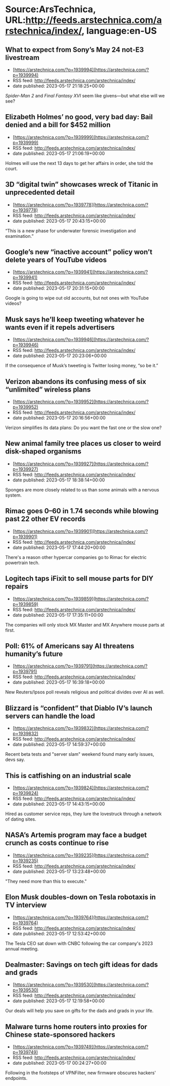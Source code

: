 # Source:ArsTechnica, URL:http://feeds.arstechnica.com/arstechnica/index/, language:en-US

## What to expect from Sony’s May 24 not-E3 livestream
 - [https://arstechnica.com/?p=1939994](https://arstechnica.com/?p=1939994)
 - RSS feed: http://feeds.arstechnica.com/arstechnica/index/
 - date published: 2023-05-17 21:18:25+00:00

<em>Spider-Man 2</em> and <em>Final Fantasy XVI</em> seem like givens—but what else will we see?

## Elizabeth Holmes’ no good, very bad day: Bail denied and a bill for $452 million
 - [https://arstechnica.com/?p=1939999](https://arstechnica.com/?p=1939999)
 - RSS feed: http://feeds.arstechnica.com/arstechnica/index/
 - date published: 2023-05-17 21:06:19+00:00

Holmes will use the next 13 days to get her affairs in order, she told the court.

## 3D “digital twin” showcases wreck of Titanic in unprecedented detail
 - [https://arstechnica.com/?p=1939778](https://arstechnica.com/?p=1939778)
 - RSS feed: http://feeds.arstechnica.com/arstechnica/index/
 - date published: 2023-05-17 20:43:15+00:00

“This is a new phase for underwater forensic investigation and examination.”

## Google’s new “inactive account” policy won’t delete years of YouTube videos
 - [https://arstechnica.com/?p=1939941](https://arstechnica.com/?p=1939941)
 - RSS feed: http://feeds.arstechnica.com/arstechnica/index/
 - date published: 2023-05-17 20:31:15+00:00

Google is going to wipe out old accounts, but not ones with YouTube videos?

## Musk says he’ll keep tweeting whatever he wants even if it repels advertisers
 - [https://arstechnica.com/?p=1939946](https://arstechnica.com/?p=1939946)
 - RSS feed: http://feeds.arstechnica.com/arstechnica/index/
 - date published: 2023-05-17 20:23:06+00:00

If the consequence of Musk’s tweeting is Twitter losing money, “so be it.”

## Verizon abandons its confusing mess of six “unlimited” wireless plans
 - [https://arstechnica.com/?p=1939952](https://arstechnica.com/?p=1939952)
 - RSS feed: http://feeds.arstechnica.com/arstechnica/index/
 - date published: 2023-05-17 20:16:56+00:00

Verizon simplifies its data plans: Do you want the fast one or the slow one?

## New animal family tree places us closer to weird disk-shaped organisms
 - [https://arstechnica.com/?p=1939927](https://arstechnica.com/?p=1939927)
 - RSS feed: http://feeds.arstechnica.com/arstechnica/index/
 - date published: 2023-05-17 18:38:14+00:00

Sponges are more closely related to us than some animals with a nervous system.

## Rimac goes 0–60 in 1.74 seconds while blowing past 22 other EV records
 - [https://arstechnica.com/?p=1939901](https://arstechnica.com/?p=1939901)
 - RSS feed: http://feeds.arstechnica.com/arstechnica/index/
 - date published: 2023-05-17 17:44:20+00:00

There's a reason other hypercar companies go to Rimac for electric powertrain tech.

## Logitech taps iFixit to sell mouse parts for DIY repairs
 - [https://arstechnica.com/?p=1939859](https://arstechnica.com/?p=1939859)
 - RSS feed: http://feeds.arstechnica.com/arstechnica/index/
 - date published: 2023-05-17 17:35:11+00:00

The companies will only stock MX Master and MX Anywhere mouse parts at first.

## Poll: 61% of Americans say AI threatens humanity’s future
 - [https://arstechnica.com/?p=1939791](https://arstechnica.com/?p=1939791)
 - RSS feed: http://feeds.arstechnica.com/arstechnica/index/
 - date published: 2023-05-17 16:39:18+00:00

New Reuters/Ipsos poll reveals religious and political divides over AI as well.

## Blizzard is “confident” that Diablo IV’s launch servers can handle the load
 - [https://arstechnica.com/?p=1939832](https://arstechnica.com/?p=1939832)
 - RSS feed: http://feeds.arstechnica.com/arstechnica/index/
 - date published: 2023-05-17 14:59:37+00:00

Recent beta tests and "server slam" weekend found many early issues, devs say.

## This is catfishing on an industrial scale
 - [https://arstechnica.com/?p=1939824](https://arstechnica.com/?p=1939824)
 - RSS feed: http://feeds.arstechnica.com/arstechnica/index/
 - date published: 2023-05-17 14:43:15+00:00

Hired as customer service reps, they lure the lovestruck through a network of dating sites.

## NASA’s Artemis program may face a budget crunch as costs continue to rise
 - [https://arstechnica.com/?p=1939235](https://arstechnica.com/?p=1939235)
 - RSS feed: http://feeds.arstechnica.com/arstechnica/index/
 - date published: 2023-05-17 13:23:48+00:00

"They need more than this to execute."

## Elon Musk doubles-down on Tesla robotaxis in TV interview
 - [https://arstechnica.com/?p=1939764](https://arstechnica.com/?p=1939764)
 - RSS feed: http://feeds.arstechnica.com/arstechnica/index/
 - date published: 2023-05-17 12:53:42+00:00

The Tesla CEO sat down with CNBC following the car company's 2023 annual meeting.

## Dealmaster: Savings on tech gift ideas for dads and grads
 - [https://arstechnica.com/?p=1939530](https://arstechnica.com/?p=1939530)
 - RSS feed: http://feeds.arstechnica.com/arstechnica/index/
 - date published: 2023-05-17 12:19:58+00:00

Our deals will help you save on gifts for the dads and grads in your life.

## Malware turns home routers into proxies for Chinese state-sponsored hackers
 - [https://arstechnica.com/?p=1939749](https://arstechnica.com/?p=1939749)
 - RSS feed: http://feeds.arstechnica.com/arstechnica/index/
 - date published: 2023-05-17 00:24:27+00:00

Following in the footsteps of VPNFilter, new firmware obscures hackers' endpoints.

